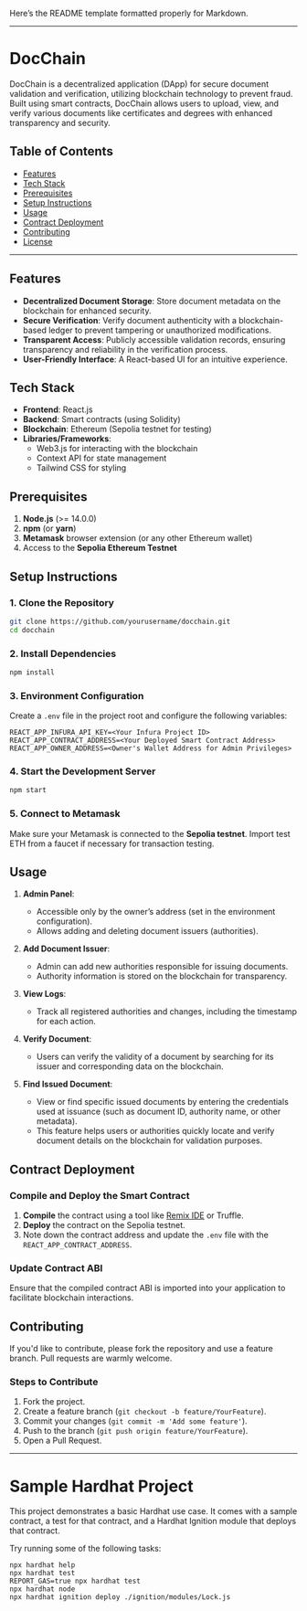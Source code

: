 Here’s the README template formatted properly for Markdown.

---

# DocChain

DocChain is a decentralized application (DApp) for secure document validation and verification, utilizing blockchain technology to prevent fraud. Built using smart contracts, DocChain allows users to upload, view, and verify various documents like certificates and degrees with enhanced transparency and security.

## Table of Contents
- [Features](#features)
- [Tech Stack](#tech-stack)
- [Prerequisites](#prerequisites)
- [Setup Instructions](#setup-instructions)
- [Usage](#usage)
- [Contract Deployment](#contract-deployment)
- [Contributing](#contributing)
- [License](#license)

---

## Features
- **Decentralized Document Storage**: Store document metadata on the blockchain for enhanced security.
- **Secure Verification**: Verify document authenticity with a blockchain-based ledger to prevent tampering or unauthorized modifications.
- **Transparent Access**: Publicly accessible validation records, ensuring transparency and reliability in the verification process.
- **User-Friendly Interface**: A React-based UI for an intuitive experience.

## Tech Stack
- **Frontend**: React.js
- **Backend**: Smart contracts (using Solidity)
- **Blockchain**: Ethereum (Sepolia testnet for testing)
- **Libraries/Frameworks**: 
  - Web3.js for interacting with the blockchain
  - Context API for state management
  - Tailwind CSS for styling

## Prerequisites
1. **Node.js** (>= 14.0.0)
2. **npm** (or **yarn**)
3. **Metamask** browser extension (or any other Ethereum wallet)
4. Access to the **Sepolia Ethereum Testnet**

## Setup Instructions

### 1. Clone the Repository
```bash
git clone https://github.com/yourusername/docchain.git
cd docchain
```

### 2. Install Dependencies
```bash
npm install
```

### 3. Environment Configuration
Create a `.env` file in the project root and configure the following variables:
```plaintext
REACT_APP_INFURA_API_KEY=<Your Infura Project ID>
REACT_APP_CONTRACT_ADDRESS=<Your Deployed Smart Contract Address>
REACT_APP_OWNER_ADDRESS=<Owner's Wallet Address for Admin Privileges>
```

### 4. Start the Development Server
```bash
npm start
```

### 5. Connect to Metamask
Make sure your Metamask is connected to the **Sepolia testnet**. Import test ETH from a faucet if necessary for transaction testing.

## Usage

1. **Admin Panel**:
   - Accessible only by the owner’s address (set in the environment configuration).
   - Allows adding and deleting document issuers (authorities).

2. **Add Document Issuer**:
   - Admin can add new authorities responsible for issuing documents.
   - Authority information is stored on the blockchain for transparency.

3. **View Logs**:
   - Track all registered authorities and changes, including the timestamp for each action.

4. **Verify Document**:
   - Users can verify the validity of a document by searching for its issuer and corresponding data on the blockchain.

5. **Find Issued Document**:
   - View or find specific issued documents by entering the credentials used at issuance (such as document ID, authority name, or other metadata).
   - This feature helps users or authorities quickly locate and verify document details on the blockchain for validation purposes.

## Contract Deployment

### Compile and Deploy the Smart Contract
1. **Compile** the contract using a tool like [Remix IDE](https://remix.ethereum.org/) or Truffle.
2. **Deploy** the contract on the Sepolia testnet.
3. Note down the contract address and update the `.env` file with the `REACT_APP_CONTRACT_ADDRESS`.

### Update Contract ABI
Ensure that the compiled contract ABI is imported into your application to facilitate blockchain interactions.

## Contributing
If you'd like to contribute, please fork the repository and use a feature branch. Pull requests are warmly welcome.

### Steps to Contribute
1. Fork the project.
2. Create a feature branch (`git checkout -b feature/YourFeature`).
3. Commit your changes (`git commit -m 'Add some feature'`).
4. Push to the branch (`git push origin feature/YourFeature`).
5. Open a Pull Request.

---





# Sample Hardhat Project

This project demonstrates a basic Hardhat use case. It comes with a sample contract, a test for that contract, and a Hardhat Ignition module that deploys that contract.

Try running some of the following tasks:

```shell
npx hardhat help
npx hardhat test
REPORT_GAS=true npx hardhat test
npx hardhat node
npx hardhat ignition deploy ./ignition/modules/Lock.js
```
